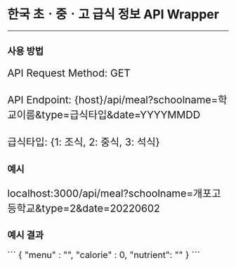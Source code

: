 # 한국 초ㆍ중ㆍ고 급식 정보 API Wrapper
***
<h2>사용 방법</h2>
<p style="font-size: 23px">
API Request Method: GET
<br/>
<br/>
API Endpoint: {host}/api/meal?schoolname=학교이름&type=급식타입&date=YYYYMMDD
<br/>
<br/>
급식타입: {1: 조식, 2: 중식, 3: 석식}
</p>
<h2>예시</h2>
<p style="font-size: 23px">
localhost:3000/api/meal?schoolname=개포고등학교&type=2&date=20220602
</p>
<h2>예시 결과</h2>
<p style="font-size:20px">
```
{
    "menu" : "",
    "calorie" : 0,
    "nutrient": ""
}
```
</p>



